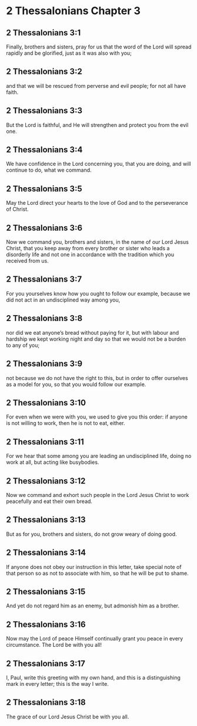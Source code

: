 # 2 Thessalonians Chapter 3

## 2 Thessalonians 3:1

Finally, brothers and sisters, pray for us that the word of the Lord will spread rapidly and be glorified, just as it was also with you;

## 2 Thessalonians 3:2

and that we will be rescued from perverse and evil people; for not all have faith.

## 2 Thessalonians 3:3

But the Lord is faithful, and He will strengthen and protect you from the evil one.

## 2 Thessalonians 3:4

We have confidence in the Lord concerning you, that you are doing, and will continue to do, what we command.

## 2 Thessalonians 3:5

May the Lord direct your hearts to the love of God and to the perseverance of Christ.

## 2 Thessalonians 3:6

Now we command you, brothers and sisters, in the name of our Lord Jesus Christ, that you keep away from every brother or sister who leads a disorderly life and not one in accordance with the tradition which you received from us.

## 2 Thessalonians 3:7

For you yourselves know how you ought to follow our example, because we did not act in an undisciplined way among you,

## 2 Thessalonians 3:8

nor did we eat anyone’s bread without paying for it, but with labour and hardship we kept working night and day so that we would not be a burden to any of you;

## 2 Thessalonians 3:9

not because we do not have the right to this, but in order to offer ourselves as a model for you, so that you would follow our example.

## 2 Thessalonians 3:10

For even when we were with you, we used to give you this order: if anyone is not willing to work, then he is not to eat, either.

## 2 Thessalonians 3:11

For we hear that some among you are leading an undisciplined life, doing no work at all, but acting like busybodies.

## 2 Thessalonians 3:12

Now we command and exhort such people in the Lord Jesus Christ to work peacefully and eat their own bread.

## 2 Thessalonians 3:13

But as for you, brothers and sisters, do not grow weary of doing good.

## 2 Thessalonians 3:14

If anyone does not obey our instruction in this letter, take special note of that person so as not to associate with him, so that he will be put to shame.

## 2 Thessalonians 3:15

And yet do not regard him as an enemy, but admonish him as a brother.

## 2 Thessalonians 3:16

Now may the Lord of peace Himself continually grant you peace in every circumstance. The Lord be with you all!

## 2 Thessalonians 3:17

I, Paul, write this greeting with my own hand, and this is a distinguishing mark in every letter; this is the way I write.

## 2 Thessalonians 3:18

The grace of our Lord Jesus Christ be with you all.
